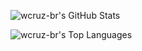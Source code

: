 ![wcruz-br's GitHub Stats](https://github-readme-stats.vercel.app/api?username=wcruz-br&theme=algolia&show_icons=true&hide_border=false&count_private=true&bg_color=70,000000,001020,004070&hide_rank=true)
<!-- ![wcruz-br's Streak](https://github-readme-streak-stats.herokuapp.com/?user=wcruz-br&theme=algolia&hide_border=false&background=70,000000,001020,004070&fire=2dde98&starting_year=2024&exclude_days=Sat,Sun&excludeDaysLabel=888888) -->
![wcruz-br's Top Languages](https://github-readme-stats.vercel.app/api/top-langs/?username=wcruz-br&theme=algolia&show_icons=true&hide_border=false&layout=compact)

<!--
**wcruz-br/wcruz-br** is a ✨ _special_ ✨ repository because its `README.md` (this file) appears on your GitHub profile.

Here are some ideas to get you started:

- 🔭 I’m currently working on ...
- 🌱 I’m currently learning ...
- 👯 I’m looking to collaborate on ...
- 🤔 I’m looking for help with ...
- 💬 Ask me about ...
- 📫 How to reach me: ...
- 😄 Pronouns: ...
- ⚡ Fun fact: ...
-->
